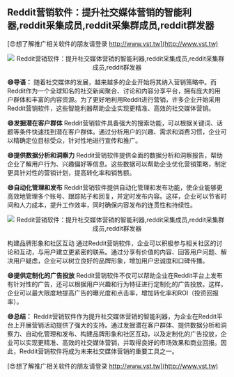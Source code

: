 ## **Reddit营销软件：提升社交媒体营销的智能利器,reddit采集成员,reddit采集群成员,reddit群发器**

[😍想了解推广相关软件的朋友请登录 http://www.vst.tw](http://www.vst.tw)

 <center><img src="https://vst.tw/MP4/tuiguang/png/4.png" alt="Reddit营销软件：提升社交媒体营销的智能利器,reddit采集成员,reddit采集群成员,reddit群发器"></center>

**😄导语：**
随着社交媒体的发展，越来越多的企业开始将其纳入营销策略中。而Reddit作为一个全球知名的社交新闻聚合、讨论和内容分享平台，拥有庞大的用户群体和丰富的内容资源。为了更好地利用Reddit进行营销，许多企业开始采用Reddit营销软件，这些智能利器帮助企业实现更精准、高效的社交媒体营销。

**😄发掘潜在客户群体**
Reddit营销软件具备强大的搜索功能，可以根据关键词、话题等条件快速找到潜在客户群体。通过分析用户的兴趣、需求和消费习惯，企业可以精确定位目标受众，针对性地进行宣传和推广。

**😄提供数据分析和洞察力**
Reddit营销软件提供全面的数据分析和洞察报告，帮助企业了解用户行为、兴趣偏好等信息。这些数据可以帮助企业优化营销策略，制定更具针对性的营销计划，提高转化率和销售额。

**😄自动化管理和发布**
Reddit营销软件提供自动化管理和发布功能，使企业能够更高效地管理多个账号、跟踪帖子和回复，并定时发布内容。这样，企业可以节省时间和人力成本，提升工作效率，同时确保内容发布的连贯性和持续性。

 <center><img src="https://vst.tw/MP4/tuiguang/png/2.png" alt="Reddit营销软件：提升社交媒体营销的智能利器,reddit采集成员,reddit采集群成员,reddit群发器"></center>

构建品牌形象和社区互动
通过Reddit营销软件，企业可以积极参与相关社区的讨论和互动，与用户建立更紧密的联系。通过分享有价值的内容、回答用户问题、解决用户疑虑，企业可以树立良好的品牌形象，增加用户忠诚度和口碑传播。

**😄提供定制化的广告投放**
Reddit营销软件不仅可以帮助企业在Reddit平台上发布有针对性的广告，还可以根据用户兴趣和行为特征进行定制化的广告投放。这样，企业可以最大限度地提高广告的曝光度和点击率，增加转化率和ROI（投资回报率）。

**😄总结：**
Reddit营销软件作为提升社交媒体营销的智能利器，为企业在Reddit平台上开展营销活动提供了强大的支持。通过发掘潜在客户群体、提供数据分析和洞察力、自动化管理和发布、构建品牌形象和社区互动，以及定制化的广告投放，企业可以实现更精准、高效的社交媒体营销，并取得良好的市场效果和商业回报。因此，Reddit营销软件将成为未来社交媒体营销的重要工具之一。

[😍想了解推广相关软件的朋友请登录 http://www.vst.tw](http://www.vst.tw)



